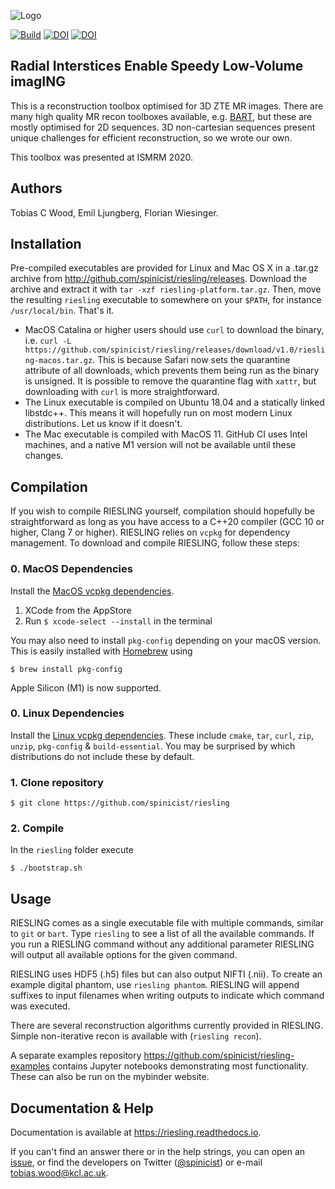 ![Logo](riesling-logo.png)

[![Build](https://github.com/spinicist/riesling/workflows/Build/badge.svg)](https://github.com/spinicist/riesling/actions)
[![DOI](https://zenodo.org/badge/317237623.svg)](https://zenodo.org/badge/latestdoi/317237623)
[![DOI](https://joss.theoj.org/papers/10.21105/joss.03500/status.svg)](https://doi.org/10.21105/joss.03500)

## Radial Interstices Enable Speedy Low-Volume imagING

This is a reconstruction toolbox optimised for 3D ZTE MR images. There are many high quality MR recon toolboxes available, e.g. [BART](http://mrirecon.github.io/bart/), but these are mostly optimised for 2D sequences. 3D non-cartesian sequences present unique challenges for efficient reconstruction, so we wrote our own.

This toolbox was presented at ISMRM 2020.

## Authors

Tobias C Wood, Emil Ljungberg, Florian Wiesinger.

## Installation

Pre-compiled executables are provided for Linux and Mac OS X in a .tar.gz 
archive from http://github.com/spinicist/riesling/releases. Download the 
archive and extract it with `tar -xzf riesling-platform.tar.gz`. Then, move the 
resulting `riesling` executable to somewhere on your `$PATH`, for instance 
`/usr/local/bin`. That's it.

- MacOS Catalina or higher users should use `curl` to download the binary, i.e. 
  `curl -L https://github.com/spinicist/riesling/releases/download/v1.0/riesling-macos.tar.gz`. 
  This is because Safari now sets the quarantine attribute of all downloads, 
  which prevents them being run as the binary is unsigned. It is possible to 
  remove the quarantine flag with `xattr`, but downloading with `curl` is more 
  straightforward.
- The Linux executable is compiled on Ubuntu 18.04 and a statically linked
  libstdc++. This means it will hopefully run on most modern Linux
  distributions. Let us know if it doesn't.
- The Mac executable is compiled with MacOS 11. GitHub CI uses Intel machines,
  and a native M1 version will not be available until these changes.

## Compilation

If you wish to compile RIESLING yourself, compilation should hopefully be 
straightforward as long as you have access to a C++20 compiler (GCC 10 or
higher, Clang 7 or higher). RIESLING relies on `vcpkg` for dependency
management. To download and compile RIESLING, follow these steps:

### 0. MacOS Dependencies
Install the [MacOS vcpkg dependencies](https://github.com/microsoft/vcpkg#installing-macos-developer-tools).

1. XCode from the AppStore
2. Run `$ xcode-select --install` in the terminal

You may also need to install `pkg-config` depending on your macOS version. This
is easily installed with [Homebrew](https://brew.sh/) using
```
$ brew install pkg-config
```

Apple Silicon (M1) is now supported.

### 0. Linux Dependencies
Install the [Linux vcpkg dependencies](https://github.com/microsoft/vcpkg#installing-linux-developer-tools).
These include `cmake`, `tar`, `curl`, `zip`, `unzip`, `pkg-config` \&
`build-essential`. You may be surprised by which distributions do not include
these by default.

### 1. Clone repository
```
$ git clone https://github.com/spinicist/riesling
```

### 2. Compile
In the `riesling` folder execute
```
$ ./bootstrap.sh
```

## Usage

RIESLING comes as a single executable file with multiple commands, similar to 
`git` or `bart`. Type `riesling` to see a list of all the available commands. If
you run a RIESLING command without any additional parameter RIESLING will output
all available options for the given command.

RIESLING uses HDF5 (.h5) files but can also output NIFTI (.nii). To create an 
example digital phantom, use `riesling phantom`. RIESLING will append suffixes 
to input filenames when writing outputs to indicate which command was executed.

There are several reconstruction algorithms currently provided in RIESLING. 
Simple non-iterative recon is available with (`riesling recon`).

A separate examples repository https://github.com/spinicist/riesling-examples
contains Jupyter notebooks demonstrating most functionality. These can also be
run on the mybinder website.

## Documentation & Help

Documentation is available at https://riesling.readthedocs.io.

If you can't find an answer there or in the help strings, 
you can open an [issue](https://github.com/spinicist/riesling/issues), or find
the developers on Twitter ([@spinicist](https://twitter.com/spinicist)) or
e-mail tobias.wood@kcl.ac.uk.
